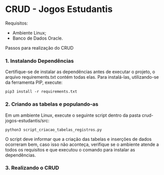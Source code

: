 # CRUD - Jogos Estudantis

Requisitos:
- Ambiente Linux;
- Banco de Dados Oracle.

Passos para realização do CRUD

### 1. Instalando Dependências

Certifique-se de instalar as dependências antes de executar o projeto, o arquivo requirements.txt contém todas elas. Para instalá-las, utilizando-se da ferramenta PIP, execute:

```
pip3 install -r requirements.txt
```

### 2. Criando as tabelas e populando-as

Em um ambiente Linux, execute o seguinte script dentro da pasta crud-jogos-estudantis/src:

```
python3 script_criacao_tabelas_registros.py
```

O script deve informar que a criação das tabelas e inserções de dados ocorreram bem, caso isso não aconteça, verifique se o ambiente atende a todos os requisitos e que executou o comando para instalar as dependências.

### 3. Realizando o CRUD